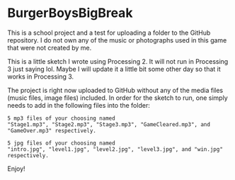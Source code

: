 # BurgerBoysBigBreak
This is a school project and a test for uploading a folder to the GitHub repository.
I do not own any of the music or photographs used in this game that were not created by me.

This is a little sketch I wrote using Processing 2. It will not run in Processing 3 just saying lol.
Maybe I will update it a little bit some other day so that it works in Processing 3.

The project is right now uploaded to GitHub without any of the media files (music files, image files) included.
In order for the sketch to run, one simply needs to add in the following files into the folder:

    5 mp3 files of your choosing named 
    "Stage1.mp3", "Stage2.mp3", "Stage3.mp3", "GameCleared.mp3", and "GameOver.mp3" respectively.
    
    5 jpg files of your choosing named
    "intro.jpg", "level1.jpg", "level2.jpg", "level3.jpg", and "win.jpg" respectively.

Enjoy!




